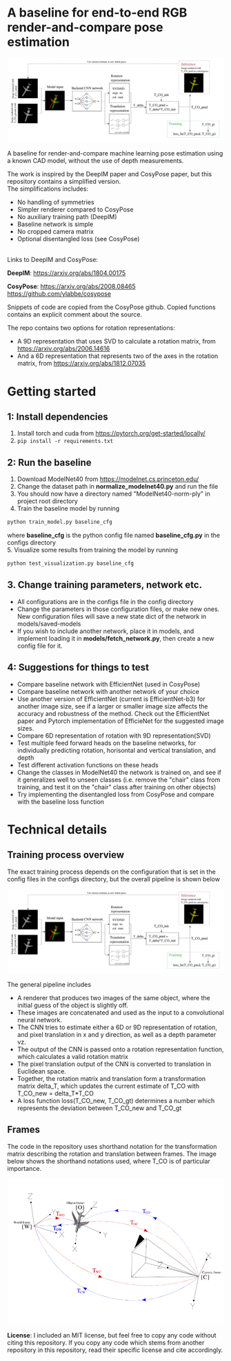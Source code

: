 # A baseline for end-to-end RGB render-and-compare pose estimation

![Alt text](irrelevant-data/training-inference-process.png "Training inference process")

A baseline for render-and-compare machine learning pose estimation using a known CAD model, without the use of depth measurements.

The work is inspired by the DeepIM paper and CosyPose paper, but this repository contains a simplified version.
\
The simplifications includes:
- No handling of symmetries
- Simpler renderer compared to CosyPose
- No auxiliary training path (DeepIM)
- Baseline network is simple
- No cropped camera matrix
- Optional disentangled loss (see CosyPose)

\
Links to DeepIM and CosyPose:

**DeepIM**:
https://arxiv.org/abs/1804.00175

**CosyPose**:
https://arxiv.org/abs/2008.08465
\
https://github.com/ylabbe/cosypose

Snippets of code are copied from the CosyPose github. Copied functions contains an explicit comment about the source.

The repo contains two options for rotation representations:
- A 9D representation that uses SVD to calculate a rotation matrix, from https://arxiv.org/abs/2006.14616
- And a 6D representation that represents two of the axes in the rotation matrix, from https://arxiv.org/abs/1812.07035

# Getting started
## 1: Install dependencies
1. Install torch and cuda from https://pytorch.org/get-started/locally/
2. ```pip install -r requirements.txt```


## 2: Run the baseline
1. Download ModelNet40 from https://modelnet.cs.princeton.edu/
2. Change the dataset path in **normalize_modelnet40.py** and run the file
3. You should now have a directory named "ModelNet40-norm-ply" in project root directory
4. Train the baseline model by running 
```bash
python train_model.py baseline_cfg
```
where **baseline_cfg** is the python config file named **baseline_cfg.py** in the configs directory
\
5. Visualize some results from training the model by running 
```bash
python test_visualization.py baseline_cfg
```

## 3. Change training parameters, network etc.
- All configurations are in the configs file in the config directory
- Change the parameters in those configuration files, or make new ones. New configuration files will save a new state dict of the network in models/saved-models
- If you wish to include another network, place it in models, and implement loading it in **models/fetch_network.py**, then create a new config file for it.

## 4: Suggestions for things to test
- Compare baseline network with EfficientNet (used in CosyPose)
- Compare baseline network with another network of your choice
- Use another version of EfficientNet (current is EfficientNet-b3) for another image size, see if a larger or smaller image size affects the accuracy and robustness of the method. Check out the EfficientNet paper and Pytorch implementation of EfficieNet for the suggested image sizes.
- Compare 6D representation of rotation with 9D representation(SVD)  
- Test multiple feed forward heads on the baseline networks, for individually predicting rotation, horisontal and vertical translation, and depth
- Test different activation functions on these heads
- Change the classes in ModelNet40 the network is trained on, and see if it generalizes well to unseen classes (i.e. remove the "chair" class from training, and test it on the "chair" class after training on other objects)
- Try implementing the disentangled loss from CosyPose and compare with the baseline loss function


# Technical details
## Training process overview
The exact training process depends on the configuration that is set in the config files in the configs directory, but
the overall pipeline is shown below

![Alt text](irrelevant-data/training-inference-process.png "Training inference process")

The general pipeline includes
- A renderer that produces two images of the same object, where the initial guess of the object is slightly off.
- These images are concatenated and used as the input to a convolutional neural network.
- The CNN tries to estimate either a 6D or 9D representation of rotation, and pixel translation in x and y direction, as well as a depth parameter vz.
- The output of the CNN is passed onto a rotation representation function, which calculates a valid rotation matrix
- The pixel translation output of the CNN is converted to translation in Euclidean space.
- Together, the rotation matrix and translation form a transformation matrix delta_T, which updates the current estimate of T_CO with T_CO_new = delta_T*T_CO
- A loss function loss(T_CO_new, T_CO_gt) determines a number which represents the deviation between T_CO_new and T_CO_gt

## Frames
The code in the repository uses shorthand notation for the transformation 
matrix describing the rotation and translation between frames. The image
below shows the shorthand notations used, where T_CO is of particular importance.

![Alt text](irrelevant-data/scene-frames.png "Scene frames")



**License**:
I included an MIT license, but feel free to copy any code without citing this repository. If you copy any code which stems from another repository in this repository, read their specific license and cite accordingly.

